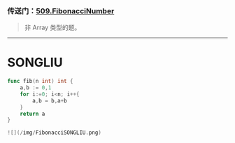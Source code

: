 ### 传送门：[509.FibonacciNumber](https://leetcode.cn/problems/fibonacci-number/)
> 非 Array 类型的题。
---


# SONGLIU
```Go
func fib(n int) int {
    a,b := 0,1
    for i:=0; i<n; i++{
        a,b = b,a+b
    }
    return a
}

![](/img/FibonacciSONGLIU.png)

